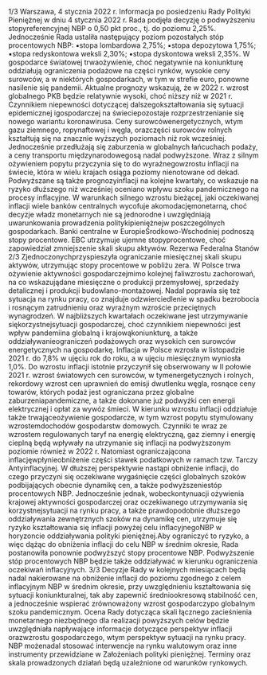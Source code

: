 1/3
Warszawa, 4 stycznia 2022 r.
Informacja po posiedzeniu Rady Polityki Pieniężnej
w dniu 4 stycznia 2022 r.
Rada podjęła decyzję o podwyższeniu stopyreferencyjnej NBP o 0,50 pkt proc.,
tj. do poziomu 2,25%. Jednocześnie Rada ustaliła następujący poziom pozostałych stóp
procentowych NBP:
▪stopa lombardowa 2,75%;
▪stopa depozytowa 1,75%;
▪stopa redyskontowa weksli 2,30%;
▪stopa dyskontowa weksli 2,35%.
W gospodarce światowej trwaożywienie, choć negatywnie na koniunkturę oddziałują
ograniczenia podażowe na części rynków, wysokie ceny surowców, a w niektórych
gospodarkach, w tym w strefie euro, ponowne nasilenie się pandemii. Aktualne prognozy
wskazują, że w 2022 r. wzrost globalnego PKB będzie relatywnie wysoki, choć niższy niż
w 2021 r. Czynnikiem niepewności dotyczącej dalszegokształtowania się sytuacji
epidemicznej igospodarczej na świeciepozostaje rozprzestrzenianie się nowego wariantu
koronawirusa.
Ceny surowcówenergetycznych, wtym gazu ziemnego, ropynaftowej i węgla, orazczęści
surowców rolnych kształtują się na znacznie wyższych poziomach niż rok wcześniej.
Jednocześnie przedłużają się zaburzenia w globalnych łańcuchach podaży, a ceny
transportu międzynarodowegosą nadal podwyższone. Wraz z silnym ożywieniem
popytu przyczynia się to do wyraźnegowzrostu inflacji na świecie, która w wielu krajach
osiąga poziomy nienotowane od dekad. Podwyższane są także prognozyinflacji na
kolejne kwartały, co wskazuje na ryzyko dłuższego niż wcześniej oceniano wpływu szoku
pandemicznego na procesy inflacyjne.
W warunkach silnego wzrostu bieżącej, jaki oczekiwanej inflacji wiele banków
centralnych wycofuje akomodacjęmonetarną, choć decyzje władz monetarnych nie są
jednorodne i uwzględniają uwarunkowania prowadzenia politykipieniężnejw
poszczególnych gospodarkach. Banki centralne w EuropieŚrodkowo-Wschodniej
podnoszą stopy procentowe. EBC utrzymuje ujemne stopyprocentowe, choć
zapowiedział zmniejszenie skali skupu aktywów. Rezerwa Federalna Stanów
2/3
Zjednoczonychprzyspieszyła ograniczanie miesięcznej skali skupu aktywów, utrzymując
stopy procentowe w pobliżu zera.
W Polsce trwa ożywienie aktywności gospodarczejmimo kolejnej faliwzrostu
zachorowań, na co wskazujądane miesięczne o produkcji przemysłowej, sprzedaży
detalicznej i produkcji budowlano-montażowej. Nadal poprawia się też sytuacja na rynku
pracy, co znajduje odzwierciedlenie w spadku bezrobocia i rosnącym zatrudnieniu oraz
wyraźnym wzroście przeciętnych wynagrodzeń. W najbliższych kwartałach oczekiwane
jest utrzymywanie siękorzystnejsytuacji gospodarczej, choć czynnikiem niepewności jest
wpływ pandemiina globalną i krajowąkoniunkturę, a także oddziaływanieograniczeń
podażowych oraz wysokich cen surowców energetycznych na gospodarkę.
Inflacja w Polsce wzrosła w listopadzie 2021 r. do 7,8% w ujęciu rok do roku, a w ujęciu
miesięcznym wyniosła 1,0%. Do wzrostu inflacji istotnie przyczynił się obserwowany w
II połowie 2021 r. wzrost światowych cen surowców, w tymenergetycznych i rolnych,
rekordowy wzrost cen uprawnień do emisji dwutlenku węgla, rosnące ceny towarów,
których podaż jest ograniczana przez globalne zaburzeniapandemiczne, a także
dokonane już podwyżki cen energii elektrycznej i opłat za wywóz śmieci. W kierunku
wzrostu inflacji oddziałuje także trwająceożywienie gospodarcze, w tym wzrost popytu
stymulowany wzrostemdochodów gospodarstw domowych. Czynniki te wraz ze
wzrostem regulowanych taryf na energię elektryczną, gaz ziemny i energię cieplną będą
wpływały na utrzymanie się inflacji na podwyższonym poziomie również w 2022 r.
Natomiast ograniczającona inflacjęwpłynieobniżenie części stawek podatkowych w
ramach tzw. Tarczy Antyinflacyjnej.
W dłuższej perspektywie nastąpi obniżenie inflacji, do czego przyczyni się oczekiwane
wygaśnięcie części globalnych szoków podbijających obecnie dynamikę cen, a także
podwyższeniestóp procentowych NBP. Jednocześnie jednak, wobeckontynuacji
ożywienia krajowej aktywności gospodarczej oraz oczekiwanego utrzymywania się
korzystnejsytuacji na rynku pracy, a także prawdopodobnie dłuższego oddziaływania
zewnętrznych szoków na dynamikę cen, utrzymuje się ryzyko kształtowania się inflacji
powyżej celu inflacyjnegoNBP w horyzoncie oddziaływania polityki pieniężnej.Aby
ograniczyć to ryzyko, a więc dążąc do obniżenia inflacji do celu NBP w średnim okresie,
Rada postanowiła ponownie podwyższyć stopy procentowe NBP. Podwyższenie stóp
procentowych NBP będzie także oddziaływać w kierunku ograniczenia oczekiwań
inflacyjnych.
3/3
Decyzje Rady w kolejnych miesiącach będą nadal nakierowane na obniżenie inflacji do
poziomu zgodnego z celem inflacyjnym NBP w średnim okresie, przy uwzględnieniu
kształtowania się sytuacji koniunkturalnej, tak aby zapewnić średniookresową stabilność
cen, a jednocześnie wspierać zrównoważony wzrost gospodarczypo globalnym szoku
pandemicznym. Ocena Rady dotycząca skali łącznego zacieśnienia monetarnego
niezbędnego dla realizacji powyższych celów będzie uwzględniała napływające
informacje dotyczące perspektyw inflacji orazwzrostu gospodarczego, wtym perspektyw
sytuacji na rynku pracy.
NBP możenadal stosować interwencje na rynku walutowym oraz inne instrumenty
przewidziane w Założeniach polityki pieniężnej. Terminy oraz skala prowadzonych działań
będą uzależnione od warunków rynkowych.
